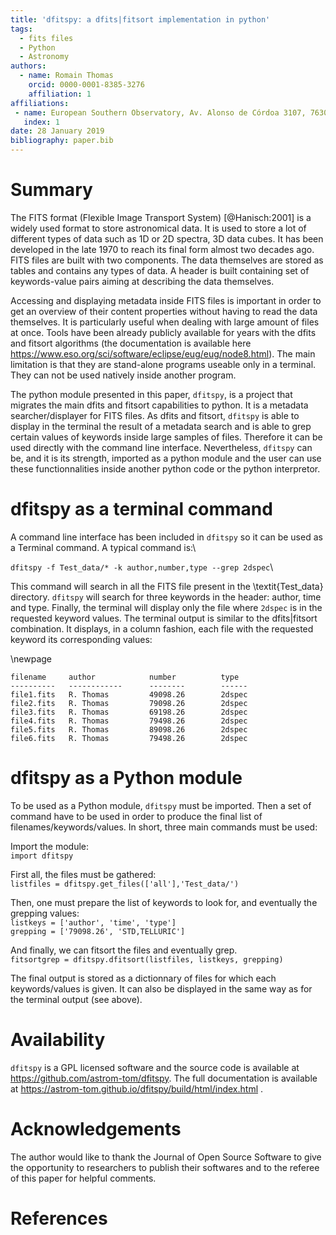 ```yaml
---
title: 'dfitspy: a dfits|fitsort implementation in python'
tags:
  - fits files
  - Python
  - Astronomy
authors:
  - name: Romain Thomas
    orcid: 0000-0001-8385-3276
    affiliation: 1
affiliations:
 - name: European Southern Observatory, Av. Alonso de Córdoa 3107, 7630355 Vitacura, Santiago, Chile
   index: 1
date: 28 January 2019
bibliography: paper.bib
---
```


# Summary
The FITS format (Flexible Image Transport System) [@Hanisch:2001] is a widely used format to
store astronomical data. It is used to store a lot of different types of data such as 1D or 2D spectra, 
3D data cubes. It has been developed in the late 1970 to reach its final form almost two decades ago. 
FITS files are built with two components. The data themselves are stored as tables and contains 
any types of data. A header is built containing set of keywords-value pairs aiming at describing 
the data themselves.

Accessing and displaying metadata inside FITS files is important in order to get an overview
of their content properties without having to read the data themselves. 
It is particularly useful when dealing with large amount of files at once. 
Tools have been already publicly available for years with the dfits and fitsort algorithms 
(the documentation is available here 
https://www.eso.org/sci/software/eclipse/eug/eug/node8.html). The main limitation is 
that they are stand-alone programs useable only in a terminal. They can not be used natively 
inside another program. 

The python module presented in this paper, ``dfitspy``, is a project that migrates the main dfits 
and fitsort capabilities to python. It is a metadata searcher/displayer for FITS files. 
As dfits and fitsort, ``dfitspy`` is able to display in the terminal the result of a metadata 
search and is able to grep certain values of keywords inside large samples of files. 
Therefore it can be used directly with the command line interface. Nevertheless, 
``dfitspy`` can be, and it is its strength, imported as a python module and the user can 
use these functionnalities inside another python code or the python interpretor.


# dfitspy as a terminal command
A command line interface has been included in ``dfitspy`` so it can be used as a Terminal command. A typical command is:\

``dfitspy -f Test_data/* -k author,number,type --grep 2dspec``\

This command will search in all the FITS file present in the \textit{Test_data} directory. ``dfitspy`` will search for three keywords in the header: author, time and type. Finally, the terminal will display only the file where ``2dspec`` is in the requested keyword values. The terminal output is similar to the dfits|fitsort combination. It displays, in a column fashion, each file with the requested keyword its corresponding values:

\newpage

``filename     author            number          type``\
``----------   ------------      --------        ------``\
``file1.fits   R. Thomas	     49098.26        2dspec``\
``file2.fits   R. Thomas	     79098.26        2dspec``\
``file3.fits   R. Thomas	     69198.26        2dspec``\
``file4.fits   R. Thomas	     79498.26        2dspec``\
``file5.fits   R. Thomas	     89098.26        2dspec``\
``file6.fits   R. Thomas	     79498.26        2dspec``


# dfitspy as a Python module
To be used as a Python module, ``dfitspy`` must be imported. Then a set of command have to be used in order to produce the final list of filenames/keywords/values. In short, three main commands must be used:

Import the module:\
``import dfitspy``

First all, the files must be gathered:\
``listfiles = dfitspy.get_files(['all'],'Test_data/')``

Then, one must prepare the list of keywords to look for, and eventually the grepping values:\
``listkeys = ['author', 'time', 'type']``\
``grepping = ['79098.26', 'STD,TELLURIC']``

And finally, we can fitsort the files and eventually grep.\
``fitsortgrep = dfitspy.dfitsort(listfiles, listkeys, grepping)``

The final output is stored as a dictionnary of files for which each keywords/values is given. It can also be displayed in the same way as for the terminal output (see above).

# Availability

``dfitspy`` is a GPL licensed software and the source code is available at https://github.com/astrom-tom/dfitspy. The full documentation is available at https://astrom-tom.github.io/dfitspy/build/html/index.html .

# Acknowledgements

The author would like to thank the Journal of Open Source Software to give the opportunity to researchers to publish their softwares and to the referee of this paper for helpful comments.


# References
